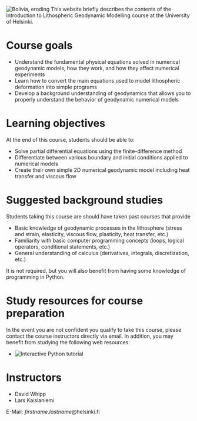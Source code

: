 ![Bolivia, eroding](img/LK0042-cropped.gif)
This website briefly describes the contents of the Introduction to Lithospheric Geodynamic Modelling course at the University of Helsinki.

# Course goals

- Understand the fundamental physical equations solved in numerical geodynamic models, how they work, and how they affect numerical experiments
- Learn how to convert the main equations used to model lithospheric deformation into simple programs
- Develop a background understanding of geodynamics that allows you to properly understand the behavior of geodynamic numerical models

# Learning objectives
At the end of this course, students should be able to:

- Solve partial differential equations using the finite-difference method
- Differentiate between various boundary and initial conditions applied to numerical models
- Create their own simple 2D numerical geodynamic model including heat transfer and viscous flow

# Suggested background studies
Students taking this course are should have taken past courses that provide

- Basic knowledge of geodynamic processes in the lithosphere (stress and strain, elasticity, viscous flow, plasticity, heat transfer, etc.)
- Familiarity with basic computer programming concepts (loops, logical operators, conditional statements, etc.)
- General understanding of calculus (derivatives, integrals, discretization, etc.)

It is not required, but you will also benefit from having some knowledge of programming in Python.

# Study resources for course preparation
In the event you are not confident you qualify to take this course, please contact the course instructors directly via email.
In addition, you may benefit from studying the following web resources:

- ![Interactive Python tutorial](https://www.learnpython.org/)

# Instructors

 - David Whipp
 - Lars Kaislaniemi
 
 E-Mail: *firstname*.*lastname*@helsinki.fi
